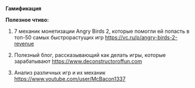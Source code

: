 **Гамификация**


**Полезное чтиво:**

1. 7 механик монетизации Angry Birds 2, которые помогли ей попасть в топ-50 самых быстрорастущих игр
https://vc.ru/p/angry-birds-2-revenue

2. Полезный блог, рассказывающий как делать игры, которые зарабатывают 
https://www.deconstructoroffun.com

3. Анализ различных игр и их механик
https://www.youtube.com/user/McBacon1337